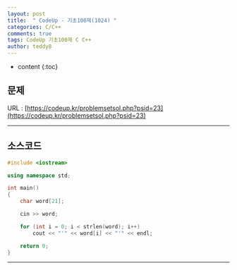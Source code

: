 ```yaml
---
layout: post   
title:  " CodeUp - 기초100제(1024) "
categories: C/C++
comments: true
tags: CodeUp 기초100제 C C++
author: teddy8  
---
```

* content
{:toc}

## 문제
URL : [https://codeup.kr/problemsetsol.php?psid=23](https://codeup.kr/problemsetsol.php?psid=23)

---

## 소스코드
``` cpp
#include <iostream>

using namespace std;

int main()
{
	char word[21];

	cin >> word;

	for (int i = 0; i < strlen(word); i++)
		cout << "'" << word[i] << "'" << endl;

	return 0;
}
```

---
